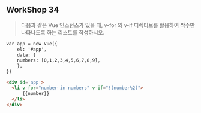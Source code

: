 ## WorkShop 34

> 다음과 같은 Vue 인스턴스가 있을 때, v-for 와 v-if 디렉티브를 활용하여 짝수만 나타나도록 하는 리스트를 작성하시오.

```html
var app = new Vue({
	el: '#app',
	data: {
	numbers: [0,1,2,3,4,5,6,7,8,9],
	},
})
```



```html
<div id='app'>
  <li v-for="number in numbers" v-if="!(number%2)">
      {{number}}
  </li>
</div>
```

